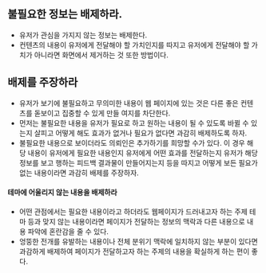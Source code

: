 ## 불필요한 정보는 배제하라.
- 유저가 관심을 가지지 않는 정보는 배제한다.
- 컨텐츠의 내용이 유저에게 전달해야 할 가치인지를 따지고 유저에게 전달해야 할 가치가 아니라면 화면에서 제거하는 것 또한 방법이다.

## 배제를 주장하라
- 유저가 보기에 불필요하고 무의미한 내용이 웹 페이지에 있는 것은 다른 좋은 컨텐츠를 돋보이고 집중할 수 있게 만들 여지를 차단한다.
- 먼저는 불필요한 내용을 유저가 필요로 하고 원하는 내용이 될 수 있도록 바뀔 수 있는지 살피고 어떻게 해도 효과가 없거나 필요가 없다면 과감히 배제하도록 하자.
- 불필요한 내용으로 보이더라도 의뢰인은 추가하기를 희망할 수가 있다. 이 경우 해당 내용이 유저에게 필요한 내용인지 유저에게 어떤 효과를 전달하는지 유저가 해당 정보를 보고 행하는 피드백 결과물이 만들어지는지 등을 따지고 어떻게 보든 필요가 없는 내용이라면 과감히 배제를 주장하자.

#### 테마에 어울리지 않는 내용을 배제하라
- 어떤 관점에서는 필요한 내용이라고 하더라도 웹페이지가 드러내고자 하는 주제 테마 등과 맞지 않는 내용이라면 페이지가 전달하는 정보의 맥락과 다른 내용으로 내용 파악에 혼란감을 줄 수 있다.
- 엉뚱한 전개를 유발하는 내용이나 전체 분위기 맥락에 일치하지 않는 부분이 있다면 과감하게 배제하여 페이지가 전달하고자 하는 주제의 내용을 확실하게 하는 편이 좋다.
